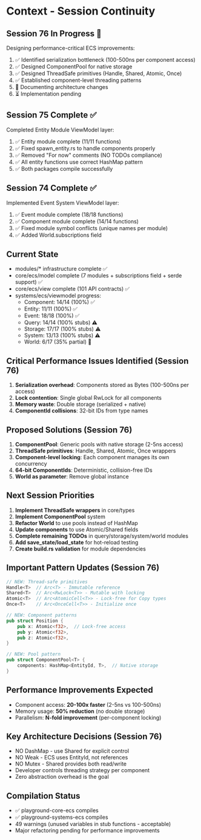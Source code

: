 # Context - Session Continuity

## Session 76 In Progress 🔄
Designing performance-critical ECS improvements:
1. ✅ Identified serialization bottleneck (100-500ns per component access)
2. ✅ Designed ComponentPool<T> for native storage
3. ✅ Designed ThreadSafe primitives (Handle, Shared, Atomic, Once)
4. ✅ Established component-level threading patterns
5. 🔄 Documenting architecture changes
6. ⏳ Implementation pending

## Session 75 Complete ✅
Completed Entity Module ViewModel layer:
1. ✅ Entity module complete (11/11 functions)
2. ✅ Fixed spawn_entity.rs to handle components properly
3. ✅ Removed "For now" comments (NO TODOs compliance)
4. ✅ All entity functions use correct HashMap pattern
5. ✅ Both packages compile successfully

## Session 74 Complete ✅
Implemented Event System ViewModel layer:
1. ✅ Event module complete (18/18 functions)
2. ✅ Component module complete (14/14 functions)
3. ✅ Fixed module symbol conflicts (unique names per module)
4. ✅ Added World.subscriptions field

## Current State
- modules/* infrastructure complete ✅
- core/ecs/model complete (7 modules + subscriptions field + serde support) ✅
- core/ecs/view complete (101 API contracts) ✅
- systems/ecs/viewmodel progress:
  - Component: 14/14 (100%) ✅
  - Entity: 11/11 (100%) ✅
  - Event: 18/18 (100%) ✅
  - Query: 14/14 (100% stubs) ⚠️
  - Storage: 17/17 (100% stubs) ⚠️
  - System: 13/13 (100% stubs) ⚠️
  - World: 6/17 (35% partial) 🔄

## Critical Performance Issues Identified (Session 76)
1. **Serialization overhead**: Components stored as Bytes (100-500ns per access)
2. **Lock contention**: Single global RwLock for all components
3. **Memory waste**: Double storage (serialized + native)
4. **ComponentId collisions**: 32-bit IDs from type names

## Proposed Solutions (Session 76)
1. **ComponentPool<T>**: Generic pools with native storage (2-5ns access)
2. **ThreadSafe primitives**: Handle, Shared, Atomic, Once wrappers
3. **Component-level locking**: Each component manages its own concurrency
4. **64-bit ComponentIds**: Deterministic, collision-free IDs
5. **World as parameter**: Remove global instance

## Next Session Priorities
1. **Implement ThreadSafe wrappers** in core/types
2. **Implement ComponentPool<T>** system
3. **Refactor World** to use pools instead of HashMap
4. **Update components** to use Atomic/Shared fields
5. **Complete remaining TODOs** in query/storage/system/world modules
6. **Add save_state/load_state** for hot-reload testing
7. **Create build.rs validation** for module dependencies

## Important Pattern Updates (Session 76)
```rust
// NEW: Thread-safe primitives
Handle<T>  // Arc<T> - Immutable reference
Shared<T>  // Arc<RwLock<T>> - Mutable with locking
Atomic<T>  // Arc<AtomicCell<T>> - Lock-free for Copy types
Once<T>    // Arc<OnceCell<T>> - Initialize once

// NEW: Component patterns
pub struct Position {
    pub x: Atomic<f32>,  // Lock-free access
    pub y: Atomic<f32>,
    pub z: Atomic<f32>,
}

// NEW: Pool pattern
pub struct ComponentPool<T> {
    components: HashMap<EntityId, T>,  // Native storage
}
```

## Performance Improvements Expected
- Component access: **20-100x faster** (2-5ns vs 100-500ns)
- Memory usage: **50% reduction** (no double storage)
- Parallelism: **N-fold improvement** (per-component locking)

## Key Architecture Decisions (Session 76)
- NO DashMap - use Shared<HashMap> for explicit control
- NO Weak<T> - ECS uses EntityId, not references
- NO Mutex<T> - Shared<T> provides both read/write
- Developer controls threading strategy per component
- Zero abstraction overhead is the goal

## Compilation Status
- ✅ playground-core-ecs compiles
- ✅ playground-systems-ecs compiles
- 49 warnings (unused variables in stub functions - acceptable)
- Major refactoring pending for performance improvements